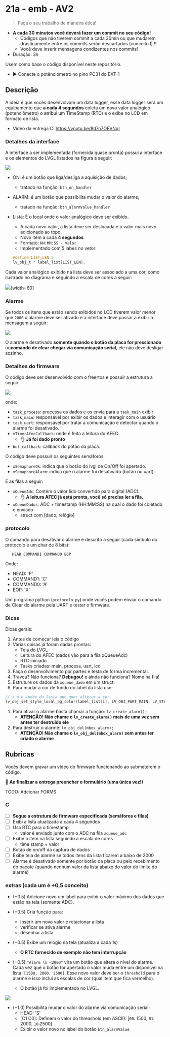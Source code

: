 # 21a - emb - AV2

>  Faça o seu trabalho de maneira ética!

- **A cada 30 minutos você deverá fazer um commit no seu código!**
    - Códigos que não tiverem commit a cada 30min ou que mudarem drasticamente entre os commits serão descartados (conceito I) !!
    - Você deve inserir mensagens condizentes nos commits!
- Duração: 3h

Usem como base o código disponível neste repositório.

- ▶️ Conecte o potênciometro no pino PC31 do EXT-1

## Descrição

A ideia é que vocês desenvolvam um data logger, esse data logger será um equipamento que **a cada 4 segundos** coleta um novo valor analógico (potenciômetro) o atribui um TimeStamp (RTC) e o exibe no LCD em formato de lista.

- Video da entrega C: https://youtu.be/8d7n7OFVNqI

### Detalhes da interface

A interface a ser implementada (fornecida quase pronta) possui a interface e os elementos do LVGL listados na figura a seguir:

![](doc2/display.svg)

- ON: é um botão que liga/desliga a aquisição de dados;
    - tratado na função: `btn_on_handler`
- ALARM: é um botão que possibilita mudar o valor do alarme;
    - tratado na função: `btn_alarmValue_handler`
- Lista: É o local onde o valor analógico deve ser exibido.
    - A cada novo valor, a lista deve ser deslocada e o valor mais novo adicionado ao topo. 
    - Novo item a cada **4 segundos**
    - Formato: `HH:MM:SS - Valor`
    - Implementado com 5 labes no vetor:
    
    ```c
    #define LIST_LEN 5
    lv_obj_t * label_list[LIST_LEN];
    ```
Cada valor analógico exibido na lista deve ser associado a uma cor, como ilustrado no diagrama e seguindo a escala de cores a seguir:

![](doc2/escalas.svg){width=60}

### Alarme

Se todos os itens que estão sendo exibidos no LCD tiverem valor menor que `2000` o alarme deve ser ativado e a interface deve passar a exibir a mensagem a seguir:

![](doc2/alarme.png)

O alarme é desativado **somente quando o botão da placa for pressionado** ou**comando de clear chegar via comunicação serial**, ele não deve desligar sozinho.

### Detalhes do firmware

O código deve ser desenvolvido com o freertos e possuir a estrutura a seguir:

![](doc2/firmware.svg)

onde:

- `task_process`: processa os dados e os envia para a `task_main` exibir
- `task_main`: responsável por exibir os dados e interagir com o usuário
- `task_uart`: responsável por tratar a comunicação e detectar quando o alarme foi desativado.
- `vTimerAfecCallback`: onde é feita a leitura do AFEC.
    - 👌 **Já foi dado pronto**
- `but_callback`: callback do potão da placa.

O código deve possuir os seguintes semáforos:

- `xSemaphoreOk`: indica que o botão do lvgl de On/Off foi apertado.
- `xSemaphoreAlarm`: indica que o alarme foi desativado (botão ou uart).

E as filas a seguir:

- `xQueueAdc`: Contém o valor lido convertido para digital (ADC).
    - 👌 **A leitura AFEC já está pronta, você só precisa ler a fila.**
- `xQueueDados`: ADC + timestamp (HH:MM:SS) na qual o dado foi coletado e enviado
    - struct com [dado, relógio]

### protocolo

O comando para desativar o alarme é descrito a seguir (cada símbolo do protocolo é um char de 8 bits):

``` 
   HEAD COMMAND1 COMMAND0 EOP
```

Onde:

- HEAD: 'P'
- COMMAND1: 'C'
- COMMAND0: 'A'
- EOP: 'X'

Um programa python (`protocolo.py`) onde vocês podem enviar o comando de Clear do alarme pela UART 
e testar o firmware.

### Dicas

Dicas gerais:

1. Antes de começar leia o código
1. Várias coisas já foram dadas prontas:
    - Tela do LVGL 
    - Leitura do AFEC (dados vão para a fila xQueueAdc)
    - RTC iniciado
    - Tasks criadas: main, process, uart, lcd
1. Faça o desenvolvimento por partes e testa de forma incremental.
1. Travou? Não funciona? **Debugou!** e ainda não funciona? Nome na fila!
1. Estruture os dados da `xqueue_dado` em um struct.
1. Para mudar a cor de fundo do label da lista use:
``` c
// i é o index da lista que quer alterar a cor.
lv_obj_set_style_local_bg_color(label_list[i], LV_OBJ_PART_MAIN, LV_STATE_DEFAULT, LV_COLOR_RED);
```
1. Para ativar o alarme basta chamar a função: `lv_create_alarm();`
    - **ATENÇÃO! Não chame o `lv_create_alarm()` mais de uma vez sem antes ter destruido ele**
1. Para destruir o alarme: `lv_obj_del(mbox_alarm);`
    - **ATENÇÃO! Não chame o `lv_obj_del(mbox_alarm)` sem antes ter criado o alarme**

## Rubricas

Vocês devem gravar um vídeo do firmware funcionando ao submeterem o código.

:triangular_flag_on_post: **Ao finalizar a entrega preencher o formulário (uma única vez!)**

TODO: Adcionar FORMS

### C

- [ ] **Segue a estrutura de firmware especificada (semáforos e filas)**
- [ ] Exibi a lista atualizada a cada 4 segundos
- [ ] Usa RTC para o timestamp
    - valor é enviado junto com o ADC na fila `xqueue_adc`
- [ ] Exibe o item na lista seguindo a escala de cores
    - time stamp + valor
- [ ] Botão de on/off da captura de dados
- [ ] Exibe tela de alarme se todos itens da lista ficarem a baixo de 2000
- [ ] Alarme é desativado somente por botão da placa ou pelo recebimento do pacote (quando nenhum valor da lista abaixo do valor do limite do alarme)

### extras (cada um é +0,5 conceito)

- (+0.5) Adicione novo um label para exibir o valor máximo dos dados que estão na tela (somente ADC).

- (+0.5) Cria função para:
    - inserir um novo valor e rotacionar a lista
    - verificar se ativa alarme
    - desenhar a lista

- (+0.5) Exibe um relógio na tela (atualiza a cada 1s)
    - **O RTC fornecido de exemplo não tem interrupção**

- (+0.5) `"Alarm \n <2000"` vira um botão que altera o nível do alarme. Cada vez que o botão for apertado o valor muda entre um disponível na lista: `[1500, 2000, 2500]`. Esse novo valor deve ser o `threshold` para o alarme e isso inclui as escalas de cor (qual item que fica vermelho).
    - O botão já foi implementado no LVGL.

![](doc2/alarm.png)

- (+1.0) Possibilita mudar o valor do alarme via comunicação serial:
    - HEAD: 'S'
    - [C1 C0]: Definem o valor do threashold (em ASCII): [`00`: 1500, `01`: 2000, `10`:2500]
    - Exibir o valor novo no label do botão `btn_alarmValue`
